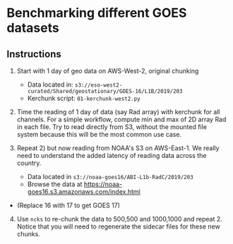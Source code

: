 # Benchmarking different GOES datasets

## Instructions

1. Start with 1 day of geo data on AWS-West-2, original chunking

	- Data located in: `s3://eso-west2-curated/Shared/geostationary/GOES-16/L1B/2019/203`
	- Kerchunk script: `01-kerchunk-west2.py`

2. Time the reading of 1 day of data  (say Rad array) with kerchunk for all channels. For a simple workflow, compute min and max of 2D array Rad in each file. Try to read directly from S3, without the mounted file system because this will be the most common use case.

3. Repeat 2) but now reading from NOAA's S3 on AWS-East-1. We really need to understand the added latency of reading data across the country.

	- Data located in `s3://noaa-goes16/ABI-L1b-RadC/2019/203`
	- Browse the data at https://noaa-goes16.s3.amazonaws.com/index.html
  - (Replace 16 with 17 to get GOES 17)

4. Use `ncks` to re-chunk the data to 500,500 and 1000,1000 and repeat 2. Notice that you will need to regenerate the sidecar files for these new chunks.
